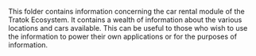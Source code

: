 This folder contains information concerning the car rental module of the Tratok Ecosystem. It contains a wealth of information about the various locations and cars available. This can be useful to those who wish to use the information to power their own applications or for the purposes of information.

